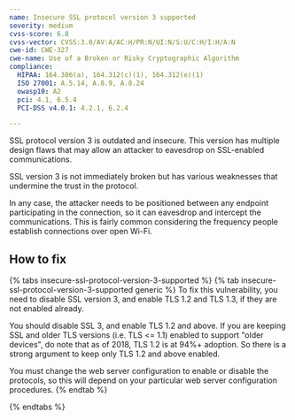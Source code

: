 ```yaml
---
name: Insecure SSL protocol version 3 supported
severity: medium
cvss-score: 6.8
cvss-vector: CVSS:3.0/AV:A/AC:H/PR:N/UI:N/S:U/C:H/I:H/A:N
cwe-id: CWE-327
cwe-name: Use of a Broken or Risky Cryptographic Algorithm
compliance:
  HIPAA: 164.306(a), 164.312(c)(1), 164.312(e)(1)
  ISO 27001: A.5.14, A.8.9, A.8.24
  owasp10: A2
  pci: 4.1, 6.5.4
  PCI-DSS v4.0.1: 4.2.1, 6.2.4

---            
```


SSL protocol version 3 is outdated and insecure. This version has multiple design flaws that may allow an attacker to eavesdrop on SSL-enabled communications.

SSL version 3 is not immediately broken but has various weaknesses that undermine the trust in the protocol.

In any case, the attacker needs to be positioned between any endpoint participating in the connection, so it can eavesdrop and intercept the communications. This is fairly common considering the frequency people establish connections over open Wi-Fi.

## How to fix

{% tabs insecure-ssl-protocol-version-3-supported %}
{% tab insecure-ssl-protocol-version-3-supported generic %}
To fix this vulnerability, you need to disable SSL version 3, and enable TLS 1.2 and TLS 1.3, if they are not enabled already.

You should disable SSL 3, and enable TLS 1.2 and above. If you are keeping SSL and older TLS versions (i.e. TLS <= 1.1) enabled to support "older devices", do note that as of 2018, TLS 1.2 is at 94%+ adoption. So there is a strong argument to keep only TLS 1.2 and above enabled.

You must change the web server configuration to enable or disable the protocols, so this will depend on your particular web server configuration procedures.
{% endtab %}

{% endtabs %}
